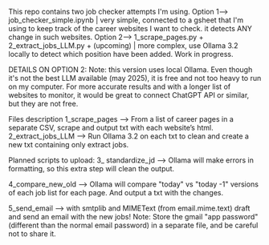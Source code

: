 This repo contains two job checker attempts I'm using. 
Option 1--> job_checker_simple.ipynb  | very simple, connected to a gsheet that I'm using to keep track of the career websites I want to check. it detects ANY change in such websites.
Option 2--> 1_scrape_pages.py + 2_extract_jobs_LLM.py + (upcoming)  | more complex, use Ollama 3.2 locally to detect which position have been added. Work in progress. 


DETAILS ON OPTION 2:
Note: this version uses local Ollama. Even though it's not the best LLM available (may 2025), it is free and not too heavy to run on my computer. 
For more accurate results and with a longer list of websites to monitor, it would be great to connect ChatGPT API or similar, but they are not free.



Files description
1_scrape_pages —> From a list of career pages in a separate CSV, scrape and output txt with each website’s html.
2_extract_jobs_LLM —> Run Ollama 3.2 on each txt to clean and create a new txt containing only extract jobs. 

Planned scripts to upload:
3_ standardize_jd —> Ollama will make errors in formatting, so this extra step will clean the output.

4_compare_new_old —> Ollama will compare "today" vs "today -1" versions of each job list for each page. And output a txt with the changes. 

5_send_email --> with smtplib  and  MIMEText (from email.mime.text) draft and send an email with the new jobs! Note: Store the gmail "app password" (different than the normal email password) in a separate file, and be careful not to share it. 
